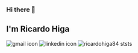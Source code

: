 ### Hi there 👋

<h2>I'm Ricardo Higa</h2>

![gmail icon](https://img.shields.io/badge/Gmail-D14836?style=for-the-badge&logo=gmail&logoColor=white)
![linkedin icon](https://img.shields.io/badge/LinkedIn-0077B5?style=for-the-badge&logo=linkedin&logoColor=white)
![ricardohiga84 ststs](https://github-readme-stats.vercel.app/api?username=ricardohiga84&theme=dark&show_icons=true)
<!--
**ricardohiga84/ricardohiga84** is a ✨ _special_ ✨ repository because its `README.md` (this file) appears on your GitHub profile.

Here are some ideas to get you started:

- 🔭 I’m currently working on ...
- 🌱 I’m currently learning ...
- 👯 I’m looking to collaborate on ...
- 🤔 I’m looking for help with ...
- 💬 Ask me about ...
- 📫 How to reach me: ...
- 😄 Pronouns: ...
- ⚡ Fun fact: ...
-->
